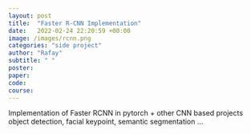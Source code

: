 ```yaml
---
layout: post
title:  "Faster R-CNN Implementation"
date:   2022-02-24 22:20:59 +00:00
image: /images/rcnn.png
categories: "side project"
author: "Rafay"
subtitle: " "
poster: 
paper:
code:
course: 
---
```

Implementation of Faster RCNN in pytorch + other CNN based projects object detection, facial keypoint, semantic segmentation ...